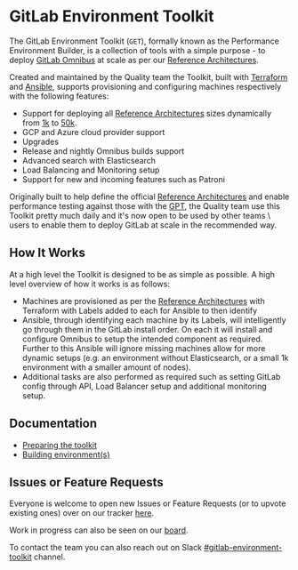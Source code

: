 # GitLab Environment Toolkit

The GitLab Environment Toolkit (`GET`), formally known as the Performance Environment Builder, is a collection of tools with a simple purpose - to deploy [GitLab Omnibus](https://gitlab.com/gitlab-org/omnibus-gitlab) at scale as per our [Reference Architectures](https://docs.gitlab.com/ee/administration/reference_architectures).

Created and maintained by the Quality team the Toolkit, built with [Terraform](https://www.terraform.io/) and [Ansible](https://docs.ansible.com/ansible/latest/index.html), supports provisioning and configuring machines respectively with the following features:

* Support for deploying all [Reference Architectures](https://docs.gitlab.com/ee/administration/reference_architectures) sizes dynamically from [1k](https://docs.gitlab.com/ee/administration/reference_architectures/1k_users.html) to [50k](https://docs.gitlab.com/ee/administration/reference_architectures/50k_users.html).
* GCP and Azure cloud provider support
* Upgrades
* Release and nightly Omnibus builds support
* Advanced search with Elasticsearch
* Load Balancing and Monitoring setup
* Support for new and incoming features such as Patroni

Originally built to help define the official [Reference Architectures](https://docs.gitlab.com/ee/administration/reference_architectures) and enable performance testing against those with the [GPT](https://gitlab.com/gitlab-org/quality/performance), the Quality team use this Toolkit pretty much daily and it's now open to be used by other teams \ users to enable them to deploy GitLab at scale in the recommended way.

## How It Works

At a high level the Toolkit is designed to be as simple as possible. A high level overview of how it works is as follows:

* Machines are provisioned as per the [Reference Architectures](https://docs.gitlab.com/ee/administration/reference_architectures) with Terraform with Labels added to each for Ansible to then identify
* Ansible, through identifying each machine by its Labels, will intelligently go through them in the GitLab install order. On each it will install and configure Omnibus to setup the intended component as required. Further to this Ansible will ignore missing machines allow for more dynamic setups (e.g. an environment without Elasticsearch, or a small 1k environment with a smaller amount of nodes).
* Additional tasks are also performed as required such as setting GitLab config through API, Load Balancer setup and additional monitoring setup.

## Documentation

* [Preparing the toolkit](docs/prep_toolkit.md)
* [Building environment(s)](docs/building_environments.md)

## Issues or Feature Requests

Everyone is welcome to open new Issues or Feature Requests (or to upvote existing ones) over on our tracker [here](https://gitlab.com/gitlab-org/quality/gitlab-environment-toolkit/-/issues).

Work in progress can also be seen on our [board](https://gitlab.com/gitlab-org/quality/gitlab-environment-toolkit/-/boards).

To contact the team you can also reach out on Slack [#gitlab-environment-toolkit](https://gitlab.slack.com/archives/C01DE8TA545) channel.
